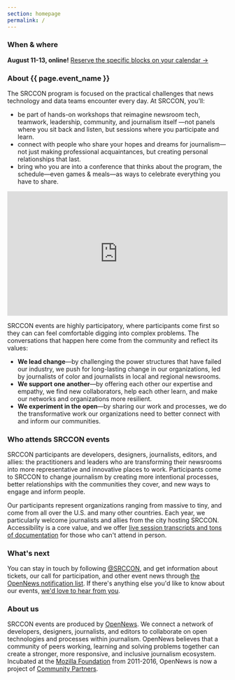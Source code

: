 ```yaml
---
section: homepage
permalink: /
---
```


### When & where

**August 11-13, online!** [Reserve the specific blocks on your calendar →](/attendees)


### About {{ page.event_name }}

The SRCCON program is focused on the practical challenges that news technology and data teams encounter every day. At SRCCON, you’ll:

* be part of hands-on workshops that reimagine newsroom tech, teamwork, leadership, community, and journalism itself —not panels where you sit back and listen, but sessions where you participate and learn.
* connect with people who share your hopes and dreams for journalism—not just making professional acquaintances, but creating personal relationships that last.
* bring who you are into a conference that thinks about the program, the schedule—even games & meals—as ways to celebrate everything you have to share.

<style>.embed-container { position: relative; padding-bottom: 56.25%; height: 0; overflow: hidden; max-width: 100%; margin-bottom: 1em; } .embed-container iframe, .embed-container object, .embed-container embed { position: absolute; top: 0; left: 0; width: 100%; height: 100%; }</style><div class='embed-container'><iframe src='https://player.vimeo.com/video/180221748' frameborder='0' webkitAllowFullScreen mozallowfullscreen allowFullScreen></iframe></div>

SRCCON events are highly participatory, where participants come first so they can can feel comfortable digging into complex problems. The conversations that happen here come from the community and reflect its values:

* **We lead change**—by challenging the power structures that have failed our industry, we push for long-lasting change in our organizations, led by journalists of color and journalists in local and regional newsrooms.
* **We support one another**—by offering each other our expertise and empathy, we find new collaborators, help each other learn, and make our networks and organizations more resilient.
* **We experiment in the open**—by sharing our work and processes, we do the transformative work our organizations need to better connect with and inform our communities.

### Who attends SRCCON events

SRCCON participants are developers, designers, journalists, editors, and allies: the practitioners and leaders who are transforming their newsrooms into more representative and innovative places to work. Participants come to SRCCON to change journalism by creating more intentional processes, better relationships with the communities they cover, and new ways to engage and inform people.

Our participants represent organizations ranging from massive to tiny, and come from all over the U.S. and many other countries. Each year, we particularly welcome journalists and allies from the city hosting SRCCON. Accessibility is a core value, and we offer [live session transcripts and tons of documentation](https://2019.srccon.org/documentation/) for those who can't attend in person.

### What's next

You can stay in touch by following [@SRCCON](https://twitter.com/srccon), and get information about tickets, our call for participation, and other event news through [the OpenNews notification list](https://opennews.us5.list-manage.com/subscribe?u=71c95e9a43708843d2fdc1f09&id=996e9290cc). If there's anything else you'd like to know about our events, [we'd love to hear from you](mailto:srccon@opennews.org).

### About us

SRCCON events are produced by [OpenNews](https://opennews.org). We connect a network of developers, designers, journalists, and editors to collaborate on open technologies and processes within journalism. OpenNews believes that a community of peers working, learning and solving problems together can create a stronger, more responsive, and inclusive journalism ecosystem. Incubated at the [Mozilla Foundation](https://www.mozilla.org/en-US/foundation/) from 2011-2016, OpenNews is now a project of [Community Partners](http://communitypartners.org/).
